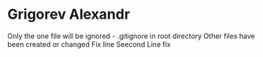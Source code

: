 # Grigorev Alexandr
Only the one file will be ignored - .gitignore in root directory
Other files have been created or changed
Fix line
Seecond Line fix
